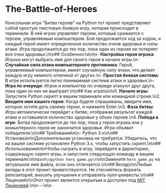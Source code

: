 # The-Battle-of-Heroes
 Консольная игра "Битва героев" на Python
тот проект представляет собой простую текстовую боевую игру, которая происходит в терминале. В ней игрок управляет героем, который сражается с героем, управляемым компьютером. Бой продолжается ход за ходом, и каждый герой имеет определенное количество очков здоровья и силы атаки. Игра продолжается до тех пор, пока один из героев не потеряет все очки здоровья.\n\n## Особенности\n\n- **Настройка героя игрока**: Игроки могут выбрать имя для своего героя в начале игры.\n- **Случайная сила атаки компьютерного противника**: Герой, управляемый компьютером, имеет случайную силу атаки, что делает каждую игру немного отличной от других.\n- **Простая боевая система**: В игре используется легко понимаемая система атаки и здоровья.\n- **Игра по очереди**: Игрок и компьютер по очереди атакуют друг друга, пока один из них не выиграет.\n\n## Как играть\n\n1. **Начало игры**: Запустите Python скрипт в вашем терминале или командной строке.\n2. **Введите имя вашего героя**: Когда будете спрашиваны, введите имя, которое хотите дать своему герою, и нажмите Enter.\n3. **Фаза битвы**: Игра автоматически перейдет к битве, отображая результат каждой атаки и оставшееся количество здоровья у обоих героев.\n4. **Победа в игре**: Битва продолжается до тех пор, пока у героя игрока или у комьютерного героя не закончится здоровье. Игра объявит победителя.\n\n## Требования\n\n- Python 3.x\n\n## Установка\n\nДополнительная установка не требуется. Убедитесь, что на вашей системе установлен Python 3.x, чтобы запустить скрипт.\n\n## Использование\n\nЧтобы сыграть в игру, перейдите в директорию, содержащую скрипт игры, и запустите следующую команду в вашем терминале:\n\n```bash\npython hero_game.py\n```\n\nЗамените `hero_game.py` на актуальное имя файла, если оно отличается.\n\n## Вклад\n\nЛюбые вклады в этот проект приветствуются. Не стесняйтесь форкать репозиторий, вносить улучшения и отправлять пулл-реквесты.\n\n## Лицензия\n\nЭтот проект является открытым и доступен под [MIT Лицензией](LICENSE).\n\n---\n\n 